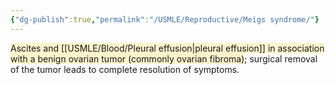 ```yaml
---
{"dg-publish":true,"permalink":"/USMLE/Reproductive/Meigs syndrome/"}
---
```


<span style="background:rgba(240, 200, 0, 0.2)">Ascites and [[USMLE/Blood/Pleural effusion\|pleural effusion]] in association with a benign ovarian tumor (commonly ovarian fibroma)</span>; surgical removal of the tumor leads to complete resolution of symptoms.
